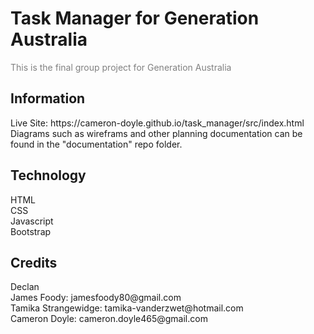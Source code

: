 <h1>Task Manager for Generation Australia</h1>
<sub style="font-size: 14px; font-weight: normal; color: gray; margin-top: -15px;">This is the final group project for Generation Australia</sub>

<h2>Information</h2>
Live Site: https://cameron-doyle.github.io/task_manager/src/index.html
Diagrams such as wireframs and other planning documentation can be found in the "documentation" repo folder.

<h2>Technology</h2>
HTML<br>
CSS<br>
Javascript<br>
Bootstrap<br>

<h2>Credits</h2>
<p>
Declan<br>
James Foody: jamesfoody80@gmail.com<br>
Tamika Strangewidge: tamika-vanderzwet@hotmail.com<br>
Cameron Doyle: cameron.doyle465@gmail.com<br>
</p>
